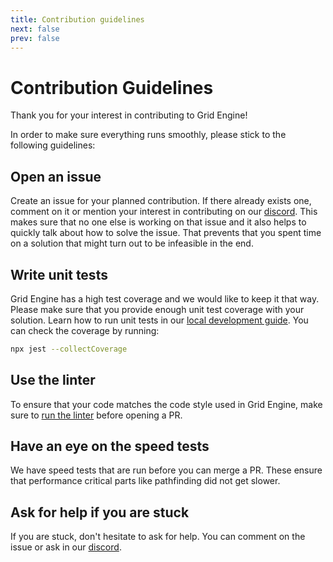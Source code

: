 ```yaml
---
title: Contribution guidelines
next: false
prev: false
---
```


# Contribution Guidelines

Thank you for your interest in contributing to Grid Engine!

In order to make sure everything runs smoothly, please stick to the following guidelines:

## Open an issue

Create an issue for your planned contribution. If there already exists one, comment on it or mention your interest in contributing on our [discord](https://discord.gg/C4jNEZJECs).
This makes sure that no one else is working on that issue and it also helps to quickly talk about how to solve the issue. That prevents that you spent time on a solution that might turn out to be infeasible in the end.

## Write unit tests

Grid Engine has a high test coverage and we would like to keep it that way. Please make sure that you provide enough unit test coverage with your solution.
Learn how to run unit tests in our [local development guide](../local-dev/index.html#run-all-unit-tests).
You can check the coverage by running:

```bash
npx jest --collectCoverage
```

## Use the linter

To ensure that your code matches the code style used in Grid Engine, make sure to [run the linter](../local-dev/index.html#run-linter) before opening a PR.

## Have an eye on the speed tests

We have speed tests that are run before you can merge a PR. These ensure that performance critical parts like pathfinding did not get slower.

## Ask for help if you are stuck

If you are stuck, don't hesitate to ask for help. You can comment on the issue or ask in our [discord](https://discord.gg/C4jNEZJECs).
